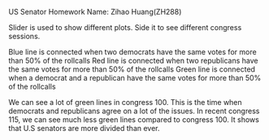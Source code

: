 US Senator Homework
Name: Zihao Huang(ZH288)

Slider is used to show different plots. Side it to see different congress sessions. 

Blue line is connected when two democrats have the same votes for more than 50% of the rollcalls
Red line is connected when two republicans have the same votes for more than 50% of the rollcalls
Green line is connected when a democrat and a republican have the same votes for more than 50% of the rollcalls

We can see a lot of green lines in congress 100. This is the time when democrats and republicans agree on a lot of the issues.
In recent congress 115, we can see much less green lines compared to congress 100. It shows that U.S senators are more divided than ever.
